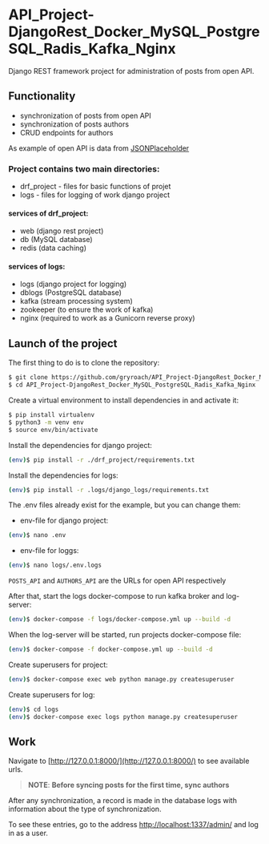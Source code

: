 # API_Project-DjangoRest_Docker_MySQL_PostgreSQL_Radis_Kafka_Nginx
Django REST framework project for administration of posts from open API.

## Functionality
- synchronization of posts from open API
- synchronization of posts authors
- CRUD endpoints for authors

As example of open API is data from [JSONPlaceholder](https://jsonplaceholder.typicode.com/)

### Project contains two main directories:
- drf_project - files for basic functions of projet
- logs - files for logging of work django project


#### services of drf_project:
- web (django rest project)
- db (MySQL database)
- redis (data caching)

#### services of logs:
- logs (django project for logging)
- dblogs (PostgreSQL database)
- kafka (stream processing system)
- zookeeper (to ensure the work of kafka)
- nginx (required to work as a Gunicorn reverse proxy)

## Launch of the project

The first thing to do is to clone the repository:
```sh
$ git clone https://github.com/gryroach/API_Project-DjangoRest_Docker_MySQL_PostgreSQL_Radis_Kafka_Nginx.git
$ cd API_Project-DjangoRest_Docker_MySQL_PostgreSQL_Radis_Kafka_Nginx
```

Create a virtual environment to install dependencies in and activate it:
```sh
$ pip install virtualenv
$ python3 -m venv env
$ source env/bin/activate
```

Install the dependencies for django project:
```sh
(env)$ pip install -r ./drf_project/requirements.txt
```
Install the dependencies for logs:
```sh
(env)$ pip install -r .logs/django_logs/requirements.txt
```
The .env files already exist for the example, but you can change them:
- env-file for django project:
```sh
(env)$ nano .env
```
- env-file for loggs:
```sh
(env)$ nano logs/.env.logs
```
```POSTS_API``` and ```AUTHORS_API``` are the URLs for open API respectively

After that, start the logs docker-compose to run kafka broker and log-server:

```sh
(env)$ docker-compose -f logs/docker-compose.yml up --build -d
```
When the log-server will be started, run projects docker-compose file:
```sh
(env)$ docker-compose -f docker-compose.yml up --build -d
```

Create superusers for project:
```sh
(env)$ docker-compose exec web python manage.py createsuperuser
```
Create superusers for log:
```sh
(env)$ cd logs
(env)$ docker-compose exec logs python manage.py createsuperuser
```

## Work
Navigate to [http://127.0.0.1:8000/](http://127.0.0.1:8000/) to see available urls.

> **NOTE**: **Before syncing posts for the first time, sync authors**

After any synchronization, a record is made in the database logs with information about the type of synchronization. 

To see these entries, go to the address [http://localhost:1337/admin/](http://localhost:1337/admin/) and log in as a user.
